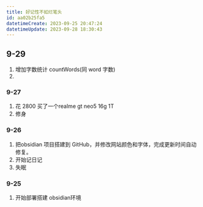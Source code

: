 ```yaml
---
title: 好记性不如烂笔头
id: aa02b25fa5
datetimeCreate: 2023-09-25 20:47:24
datetimeUpdate: 2023-09-28 18:30:43
---
```

## 9-29
1. 增加字数统计 countWords(同 word 字数)
2. 


### 9-27
1. 花 2800 买了一个realme gt neo5 16g 1T
2. 修身
### 9-26
1. 把obsidian 项目搭建到 GitHub，并修改网站颜色和字体，完成更新时间自动修复。
2. 开始记日记
3. 失眠

### 9-25
1. 开始部署搭建 obsidian环境